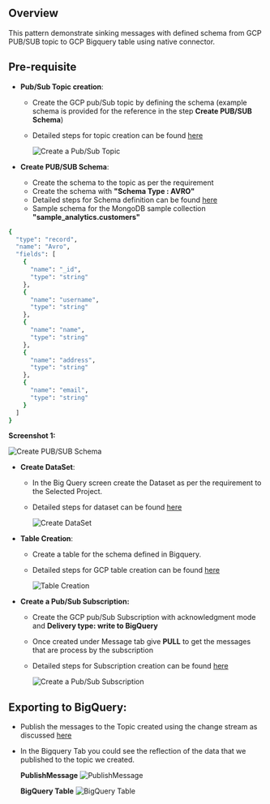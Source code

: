 ## Overview
   This pattern demonstrate sinking messages with defined schema from GCP PUB/SUB topic to GCP Bigquery table using native connector.
   
## Pre-requisite
- **Pub/Sub Topic creation**:
  * Create the GCP pub/Sub topic by defining the schema (example schema is provided for the reference in the step **Create PUB/SUB Schema**)
  * Detailed steps for topic creation can be found [here](https://cloud.google.com/pubsub/docs/create-topic#create_a_topic_2)

    ![Create a Pub/Sub Topic](https://github.com/mongodb-partners/MongoDb-BigQuery-Workshops/assets/109083730/01f6a218-c54c-4eb5-8b81-c103aa35fcb1)

- **Create PUB/SUB Schema**:
  * Create the schema to the topic as per the requirement
  * Create the schema with **"Schema Type : AVRO"**
  * Detailed steps for Schema definition can be found [here](https://cloud.google.com/pubsub/docs/create-schemas#create-schema)
  * Sample schema for the MongoDB sample collection **"sample_analytics.customers"**
``` bash
{
  "type": "record",
  "name": "Avro",
  "fields": [
    {
      "name": "_id",
      "type": "string"
    },
    {
      "name": "username",
      "type": "string"
    },
    {
      "name": "name",
      "type": "string"
    },
    {
      "name": "address",
      "type": "string"
    },
    {
      "name": "email",
      "type": "string"
    }
  ]
}
```
 
  **Screenshot 1:**
  
  ![Create PUB/SUB Schema](https://github.com/mongodb-partners/MongoDb-BigQuery-Workshops/assets/109083730/0113324a-8825-432a-96d7-49b3e1191d1e)

- **Create DataSet**:
  * In the Big Query screen create the Dataset as per the requirement to the Selected Project.
  * Detailed steps for dataset can be found [here](https://cloud.google.com/bigquery/docs/datasets#create-dataset)

    ![Create DataSet](https://github.com/mongodb-partners/MongoDb-BigQuery-Workshops/assets/109083730/4f4e8bb7-a525-42f5-b0bc-61269f94f2a1)

- **Table Creation**:
  * Create a table for the schema defined in Bigquery.
  * Detailed steps for GCP table creation can be found [here](https://cloud.google.com/bigquery/docs/tables#create_an_empty_table_with_a_schema_definition)

    ![Table Creation](https://github.com/mongodb-partners/MongoDb-BigQuery-Workshops/assets/109083730/c83e8728-1462-42f6-bfe2-b915763003ac)

- **Create a Pub/Sub Subscription:**
  * Create the GCP pub/Sub Subscription with acknowledgment mode and **Delivery type: write to BigQuery**
  * Once created under Message tab give **PULL** to get the messages that are process by the subscription
  * Detailed steps for Subscription creation can be found [here](https://cloud.google.com/pubsub/docs/create-subscription#create_a_pull_subscription)

    ![Create a Pub/Sub Subscription](https://github.com/mongodb-partners/MongoDb-BigQuery-Workshops/assets/109083730/8c34544a-1da9-4bad-8f18-49322e2ef1c9)

## Exporting to BigQuery:
  * Publish the messages to the Topic created using the change stream as discussed [here](https://github.com/mongodb-partners/MongoDb-BigQuery-Workshops/blob/dev_bq-workshop_demo/CollectionLevelPubSub/README.md)

  * In the Bigquery Tab you could see the reflection of the data that we published to the topic we created.

    **PublishMessage**
    ![PublishMessage](https://github.com/mongodb-partners/MongoDb-BigQuery-Workshops/assets/109083730/53c34fcb-620b-4c34-b326-59872b135f69)

    **BigQuery Table**
    ![BigQuery Table](https://github.com/mongodb-partners/MongoDb-BigQuery-Workshops/assets/109083730/d2e9e61f-ca71-4a94-af5c-23e788587460)



